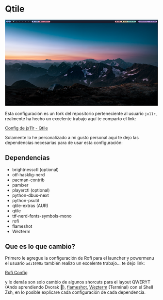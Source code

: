 # Qtile

![Qtile](/assets/QtileJErickDev.png)

Esta configuración es un fork del repositorio perteneciente al usuario `jx11r`, realmente ha hecho un excelente trabajo aquí te comparto el link:

[Config de jx11r - Qtile](https://github.com/jx11r/qtile)

Solamente lo he personalizado a mi gusto personal aquí te dejo las dependencias necesarias para de usar esta configuración:

## Dependencias

- brightnessctl (optional)
- otf-hasklig-nerd
- pacman-contrib
- pamixer
- playerctl (optional)
- python-dbus-next
- python-psutil
- qtile-extras (AUR)
- qtile
- ttf-nerd-fonts-symbols-mono
- rofi
- flameshot
- Wezterm

## Que es lo que cambio?

Primero le agregue la configuración de Rofi para el launcher y powermenu el usuario `adi1090x` también realizo un excelente trabajo... te dejo link:

[Rofi Config](https://github.com/adi1090x/rofi)

y lo demás son solo cambio de algunos shorcuts para el layout QWERYT (Ando aprendiendo Dvorak 🥲), [flameshot](https://github.com/flameshot-org), [Wezterm](https://wezfurlong.org/wezterm/index.html) (Terminal) con el Shell Zsh, en lo posible explicare cada configuración de cada dependencia.
